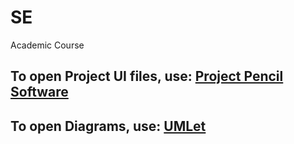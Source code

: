 # SE
Academic Course
<h2>To open Project UI files, use: <a href="https://pencil.evolus.vn/Downloads.html">Project Pencil Software</a></h2>
<h2>To open Diagrams, use: <a href="https://www.umlet.com/">UMLet</a></h2>
